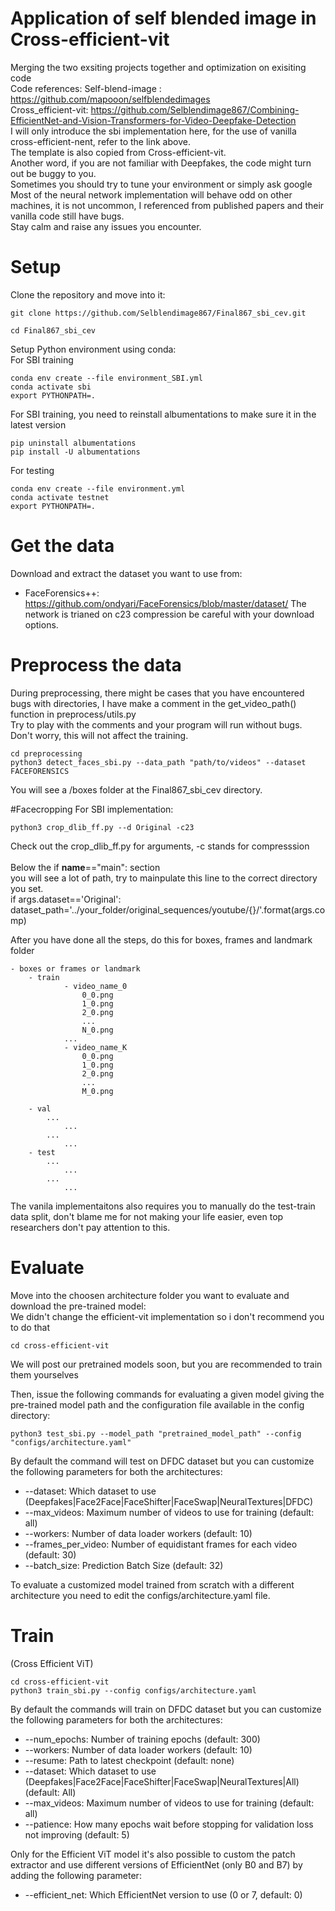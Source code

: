 # Application of self blended image in Cross-efficient-vit

Merging the two exsiting projects together and optimization on exisiting code<br>
Code references:
Self-blend-image : https://github.com/mapooon/selfblendedimages <br>
Cross_efficient-vit: https://github.com/Selblendimage867/Combining-EfficientNet-and-Vision-Transformers-for-Video-Deepfake-Detection <br>
I will only introduce the sbi implementation here, for the use of vanilla cross-efficient-nent, refer to the link above.<br>
The template is also copied from Cross-efficient-vit.<br>
Another word, if you are not familiar with Deepfakes, the code might turn out be buggy to you.<br>
Sometimes you should try to tune your environment or simply ask google<br>
Most of the neural network implementation will behave odd on other machines, it is not uncommon, I referenced from published papers and their vanilla code still have bugs.<br>
Stay calm and raise any issues you encounter.<br>
# Setup
Clone the repository and move into it:
```
git clone https://github.com/Selblendimage867/Final867_sbi_cev.git

cd Final867_sbi_cev
```

Setup Python environment using conda:<br>
For SBI training
```
conda env create --file environment_SBI.yml
conda activate sbi
export PYTHONPATH=.
```
For SBI training, you need to reinstall albumentations to make sure it in the latest version
```
pip uninstall albumentations
pip install -U albumentations
```
For testing
```
conda env create --file environment.yml
conda activate testnet
export PYTHONPATH=.
```

# Get the data
Download and extract the dataset you want to use from:
- FaceForensics++: https://github.com/ondyari/FaceForensics/blob/master/dataset/
The network is trianed on c23 compression be careful with your download options.


# Preprocess the data
During preprocessing, there might be cases that you have encountered bugs with directories, I have make a comment in the get_video_path() function in preprocess/utils.py<br>
Try to play with the comments and your program will run without bugs.<br>
Don't worry, this will not affect the training.<br>

```
cd preprocessing
python3 detect_faces_sbi.py --data_path "path/to/videos" --dataset FACEFORENSICS
```

You will see a /boxes folder at the Final867_sbi_cev directory.<br>

#Facecropping
For SBI implementation:
```
python3 crop_dlib_ff.py --d Original -c23

```
Check out the crop_dlib_ff.py for arguments, -c stands for compresssion<br>
<br>
Below the if __name__=="main": section<br>
you will see a lot of path, try to mainpulate this line to the correct directory you set.<br>
if args.dataset=='Original':<br>
        dataset_path='../your_folder/original_sequences/youtube/{}/'.format(args.comp)<br>

After you have done all the steps, do this for boxes, frames and landmark folder 
```
- boxes or frames or landmark
    - train
            - video_name_0
                0_0.png
                1_0.png
                2_0.png
                ...
                N_0.png
            ...
            - video_name_K
                0_0.png
                1_0.png
                2_0.png
                ...
                M_0.png
        
    - val
        ...
            ...
        ...
            ...
    - test
        ...
            ...
        ...
            ...
 ```
The vanila implementaitons also requires you to manually do the test-train data split, don't blame me for not making your life easier, even top researchers don't pay attention to this.<br> 

# Evaluate
Move into the choosen architecture folder you want to evaluate and download the pre-trained model:<br>
We didn't change the efficient-vit implementation so i don't recommend you to do that

```
cd cross-efficient-vit
```
We will post our pretrained models soon, but you are recommended to train them yourselves


Then, issue the following commands for evaluating a given model giving the pre-trained model path and the configuration file available in the config directory:
```
python3 test_sbi.py --model_path "pretrained_model_path" --config "configs/architecture.yaml"
```

By default the command will test on DFDC dataset but you can customize the following parameters for both the architectures:
- --dataset: Which dataset to use (Deepfakes|Face2Face|FaceShifter|FaceSwap|NeuralTextures|DFDC)
- --max_videos: Maximum number of videos to use for training (default: all)
- --workers: Number of data loader workers (default: 10)
- --frames_per_video: Number of equidistant frames for each video (default: 30)
- --batch_size: Prediction Batch Size (default: 32)

    
To evaluate a customized model trained from scratch with a different architecture you need to edit the configs/architecture.yaml file.

# Train

(Cross Efficient ViT)
```
cd cross-efficient-vit
python3 train_sbi.py --config configs/architecture.yaml
```

By default the commands will train on DFDC dataset but you can customize the following parameters for both the architectures:
- --num_epochs: Number of training epochs (default: 300)
- --workers: Number of data loader workers (default: 10)
- --resume: Path to latest checkpoint (default: none)
- --dataset: Which dataset to use (Deepfakes|Face2Face|FaceShifter|FaceSwap|NeuralTextures|All) (default: All)
- --max_videos: Maximum number of videos to use for training (default: all)
- --patience: How many epochs wait before stopping for validation loss not improving (default: 5)
    

Only for the Efficient ViT model it's also possible to custom the patch extractor and use different versions of EfficientNet (only B0 and B7) by adding the following parameter:
- --efficient_net: Which EfficientNet version to use (0 or 7, default: 0)


